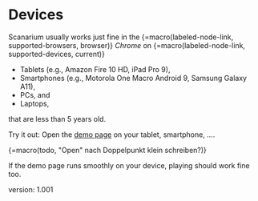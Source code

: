 # Devices

Scanarium usually works just fine in the {=macro(labeled-node-link, supported-browsers, browser)} *Chrome* on {=macro(labeled-node-link, supported-devices, current)}

* Tablets (e.g., Amazon Fire 10 HD, iPad Pro 9),
* Smartphones (e.g., Motorola One Macro Android 9, Samsung Galaxy A11),
* PCs, and
* Laptops,

that are less than 5 years old.

Try it out: Open the [demo page](https://demo.scanarium.com/) on your tablet, smartphone, ….

{=macro(todo, "Open" nach Doppelpunkt klein schreiben?)}

If the demo page runs smoothly on your device, playing should work fine too.


version: 1.001
